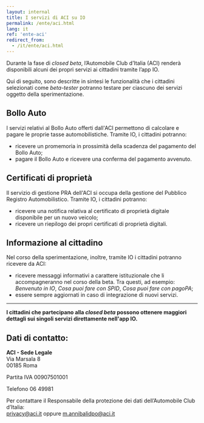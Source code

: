 ```yaml
---
layout: internal
title: I servizi di ACI su IO
permalink: /ente/aci.html
lang: it
ref: 'ente-aci'
redirect_from:
  - /it/ente/aci.html
---
```

  
Durante la fase di *closed beta*, l’Automobile Club d’Italia (ACI) renderà disponibili alcuni dei propri servizi ai cittadini tramite l’app IO. 
  
Qui di seguito, sono descritte in sintesi le funzionalità che i cittadini selezionati come *beta-tester* potranno testare per ciascuno dei servizi oggetto della sperimentazione.

## Bollo Auto
  
I servizi relativi al Bollo Auto offerti dall'ACI permettono di calcolare e pagare le proprie tasse automobilistiche. Tramite IO, i cittadini potranno:

* ricevere un promemoria in prossimità della scadenza del pagamento del Bollo Auto;
* pagare il Bollo Auto e ricevere una conferma del pagamento avvenuto.

## Certificati di proprietà
   
Il servizio di gestione PRA dell'ACI si occupa della gestione del Pubblico Registro Automobilistico. Tramite IO, i cittadini potranno:
   
* ricevere una notifica relativa al certificato di proprietà digitale disponibile per un nuovo veicolo;
* ricevere un riepilogo dei propri certificati di proprietà digitali.
 
## Informazione al cittadino

Nel corso della sperimentazione, inoltre, tramite IO i cittadini potranno ricevere da ACI:

* ricevere messaggi informativi a carattere istituzionale che li accompagneranno nel corso della beta. Tra questi, ad esempio: _Benvenuto in IO_, _Cosa puoi fare con SPID_, _Cosa puoi fare con pagoPA_;
* essere sempre aggiornati in caso di integrazione di nuovi servizi.

<hr class="my-5"/>

**I cittadini che partecipano alla _closed beta_ possono ottenere maggiori dettagli sui singoli servizi direttamente nell'app IO.**

## Dati di contatto:

**ACI - Sede Legale**   
Via Marsala 8  
00185 Roma

Partita IVA 00907501001

Telefono 06 49981

Per contattare il Responsabile della protezione dei dati dell’Automobile Club d’Italia:  
[privacy@aci.it](mailto:privacy@aci.it) oppure [m.annibalidpo@aci.it](mailto:m.annibalidpo@aci.it) 
